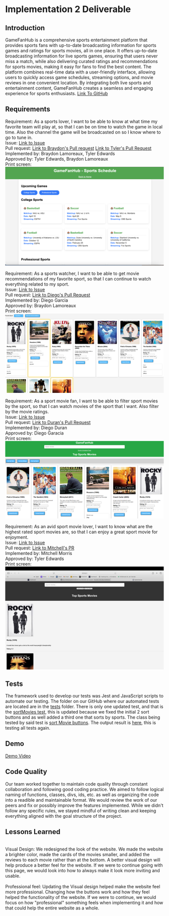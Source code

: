 # Implementation 2 Deliverable

## Introduction
GameFanHub is a comprehensive sports entertainment platform that provides sports fans with up-to-date broadcasting information for sports games and ratings for sports movies, all in one place. It offers up-to-date broadcasting information for live sports games, ensuring that users never miss a match, while also delivering curated ratings and recommendations for sports movies, making it easy for fans to find the best content. The platform combines real-time data with a user-friendly interface, allowing users to quickly access game schedules, streaming options, and movie reviews in one convenient location. By integrating both live sports and entertainment content, GameFanHub creates a seamless and engaging experience for sports enthusiasts. [Link To GitHub](https://github.com/Braydew-NAU/SportsWebsite)

## Requirements

Requirement: As a sports lover, I want to be able to know at what time my favorite team will play at, so that I can be on time to watch the game in local time. Also the channel the game will be broadcasted on so I know where to go to tune in.
<br>
Issue: [Link to Issue](https://github.com/Braydew-NAU/SportsWebsite/issues/27)
<br>
Pull request: [Link to Braydon's Pull request](https://github.com/Braydew-NAU/SportsWebsite/pull/83) [Link to Tyler's Pull Request](https://github.com/Braydew-NAU/SportsWebsite/pull/85)
<br>
Implemented by: Braydon Lamoreaux, Tyler Edwards
<br>
Approved by: Tyler Edwards, Braydon Lamoreaux
<br>
Print screen: ![SportsSchedulePage](DeliverableImages/SportsSchedulePage.png)

Requirement: As a sports watcher, I want to be able to get movie recommendations of my favorite sport, so that I can continue to watch everything related to my sport.
<br>
Issue: [Link to Issue](https://github.com/Braydew-NAU/SportsWebsite/issues/26)
<br>
Pull request: [Link to Diego's Pull Request](https://github.com/Braydew-NAU/SportsWebsite/pull/87)
<br>
Implemented by: Diego Garcia
<br>
Approved by: Braydon Lamoreaux
<br>
Print screen: ![Movie Suggestions](DeliverableImages/MovieSuggestions.png)

Requirement: As a sport movie fan, I want to be able to filter sport movies by the sport, so that I can watch movies of the sport that I want. Also filter by the movie ratings.
<br>
Issue: [Link to Issue](https://github.com/Braydew-NAU/SportsWebsite/issues/25)
<br>
Pull request: [Link to Duran's Pull Request](https://github.com/Braydew/NAU/SportsWebsite/pull/84)
<br>
Implemented by: Diego Duran
<br>
Approved by: Diego Garacia
<br>
Print screen: ![Filter by Sport](DeliverableImages/Filter_Sport.png)

Requirement: As an avid sport movie lover, I want to know what are the highest rated sport movies are, so that I can enjoy a great sport movie for enjoyment.
<br>
Issue: [Link to Issue](https://github.com/Braydew-NAU/SportsWebsite/issues/12)
<br>
Pull request: [Link to Mitchell's PR](https://github.com/Braydew-NAU/SportsWebsite/pull/75)
<br>
Implemented by: Mitchell Morris
<br>
Approved by: Tyler Edwards
<br>
Print screen: ![Sorting Buttons](DeliverableImages/SortingButtons.png)

## Tests

The framework used to develop our tests was Jest and JavaScript scripts to automate our testing. The folder on our GitHub where our automated tests are located are in the [tests](https://github.com/Braydew-NAU/SportsWebsite/tree/main/_tests_) folder. There is only one updated test, and that is the [sortMovies test](https://github.com/Braydew-NAU/SportsWebsite/blob/main/_tests_/sortMovies.test.js), this is updated because we fixed the initial 2 sort buttons and as well added a third one that sorts by sports. The class being tested by said test is [sort Movie buttons](https://github.com/Braydew-NAU/SportsWebsite/blob/main/script.js). The output result is [here](https://github.com/Braydew-NAU/SportsWebsite/blob/main/Deliverables/DeliverableImages/Test_Result.png), this is testing all tests again. 


## Demo

[Demo Video](https://nau.zoom.us/rec/share/AWayY4Qp5FKg7CKTds-eGB68tMVC5wxFeX2h3zOvsyVTwWH9sdcmBcQ8JVuVLWen.uOGqbx1RRTvER_re?startTime=1744595035000)

## Code Quality

Our team worked together to maintain code quality through constant collaboration and following good coding practice. We aimed to follow logical naming of functions, classes, divs, ids, etc. as well as organizing the code into a readible and maintainable format. We would review the work of our peers and fix or possibly improve the features implemented. While we didn't follow any specific rules, we stayed mindful of writing clean and keeping everything aligned with the goal structure of the project. 

## Lessons Learned
<br>
Visual Design: We redesigned the look of the website. We made the website a brighter color, made the cards of the movies smaller, and added the reviews to each movie rather than at the bottom. A better visual design will help produce a better feel for the website. If we were to continue going with this page, we would look into how to always make it look more inviting and usable.  
<br>
<br>
Professional feel: Updating the Visual design helped make the website feel more professional. Changing how the buttons work and how they feel helped the functionality of the website. If we were to continue, we would focus on how "professional" something feels when implementing it and how that could help the entire website as a whole. 
<br>
